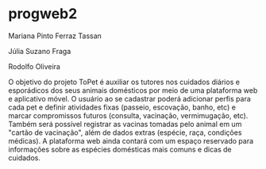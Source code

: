 # progweb2
Mariana Pinto Ferraz Tassan

Júlia Suzano Fraga

Rodolfo Oliveira

O objetivo do projeto ToPet é auxiliar os tutores nos cuidados diários e esporádicos dos seus animais domésticos por meio de uma plataforma web e aplicativo móvel. O usuário ao se cadastrar poderá adicionar perfis para cada pet e definir atividades fixas (passeio, escovação, banho, etc) e marcar compromissos futuros (consulta, vacinação, vermimugação, etc). Também será possível registrar as vacinas tomadas pelo animal em um "cartão de vacinação", além de dados extras (espécie, raça, condições médicas). A plataforma web ainda contará com um espaço reservado para informações sobre as espécies domésticas mais comuns e dicas de cuidados.
